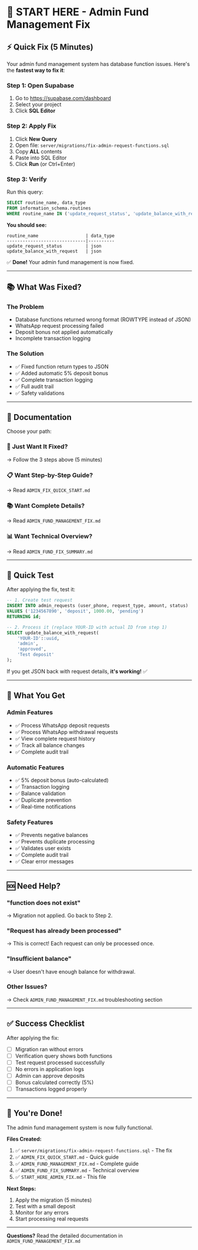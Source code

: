 # 🚀 START HERE - Admin Fund Management Fix

## ⚡ Quick Fix (5 Minutes)

Your admin fund management system has database function issues. Here's the **fastest way to fix it**:

### Step 1: Open Supabase
1. Go to https://supabase.com/dashboard
2. Select your project
3. Click **SQL Editor**

### Step 2: Apply Fix
1. Click **New Query**
2. Open file: `server/migrations/fix-admin-request-functions.sql`
3. Copy **ALL** contents
4. Paste into SQL Editor
5. Click **Run** (or Ctrl+Enter)

### Step 3: Verify
Run this query:
```sql
SELECT routine_name, data_type 
FROM information_schema.routines
WHERE routine_name IN ('update_request_status', 'update_balance_with_request');
```

**You should see:**
```
routine_name                  | data_type
------------------------------|----------
update_request_status         | json
update_balance_with_request   | json
```

✅ **Done!** Your admin fund management is now fixed.

---

## 📚 What Was Fixed?

### The Problem
- Database functions returned wrong format (ROWTYPE instead of JSON)
- WhatsApp request processing failed
- Deposit bonus not applied automatically
- Incomplete transaction logging

### The Solution
- ✅ Fixed function return types to JSON
- ✅ Added automatic 5% deposit bonus
- ✅ Complete transaction logging
- ✅ Full audit trail
- ✅ Safety validations

---

## 📖 Documentation

Choose your path:

### 🏃 **Just Want It Fixed?**
→ Follow the 3 steps above (5 minutes)

### 📋 **Want Step-by-Step Guide?**
→ Read `ADMIN_FIX_QUICK_START.md`

### 📚 **Want Complete Details?**
→ Read `ADMIN_FUND_MANAGEMENT_FIX.md`

### 📊 **Want Technical Overview?**
→ Read `ADMIN_FUND_FIX_SUMMARY.md`

---

## 🧪 Quick Test

After applying the fix, test it:

```sql
-- 1. Create test request
INSERT INTO admin_requests (user_phone, request_type, amount, status)
VALUES ('1234567890', 'deposit', 1000.00, 'pending')
RETURNING id;

-- 2. Process it (replace YOUR-ID with actual ID from step 1)
SELECT update_balance_with_request(
    'YOUR-ID'::uuid,
    'admin',
    'approved',
    'Test deposit'
);
```

If you get JSON back with request details, **it's working!** ✅

---

## 🎯 What You Get

### Admin Features
- ✅ Process WhatsApp deposit requests
- ✅ Process WhatsApp withdrawal requests
- ✅ View complete request history
- ✅ Track all balance changes
- ✅ Complete audit trail

### Automatic Features
- ✅ 5% deposit bonus (auto-calculated)
- ✅ Transaction logging
- ✅ Balance validation
- ✅ Duplicate prevention
- ✅ Real-time notifications

### Safety Features
- ✅ Prevents negative balances
- ✅ Prevents duplicate processing
- ✅ Validates user exists
- ✅ Complete audit trail
- ✅ Clear error messages

---

## 🆘 Need Help?

### "function does not exist"
→ Migration not applied. Go back to Step 2.

### "Request has already been processed"
→ This is correct! Each request can only be processed once.

### "Insufficient balance"
→ User doesn't have enough balance for withdrawal.

### Other Issues?
→ Check `ADMIN_FUND_MANAGEMENT_FIX.md` troubleshooting section

---

## ✅ Success Checklist

After applying the fix:

- [ ] Migration ran without errors
- [ ] Verification query shows both functions
- [ ] Test request processed successfully
- [ ] No errors in application logs
- [ ] Admin can approve deposits
- [ ] Bonus calculated correctly (5%)
- [ ] Transactions logged properly

---

## 🎉 You're Done!

The admin fund management system is now fully functional.

**Files Created:**
1. ✅ `server/migrations/fix-admin-request-functions.sql` - The fix
2. ✅ `ADMIN_FIX_QUICK_START.md` - Quick guide
3. ✅ `ADMIN_FUND_MANAGEMENT_FIX.md` - Complete guide
4. ✅ `ADMIN_FUND_FIX_SUMMARY.md` - Technical overview
5. ✅ `START_HERE_ADMIN_FIX.md` - This file

**Next Steps:**
1. Apply the migration (5 minutes)
2. Test with a small deposit
3. Monitor for any errors
4. Start processing real requests

---

**Questions?** Read the detailed documentation in `ADMIN_FUND_MANAGEMENT_FIX.md`
